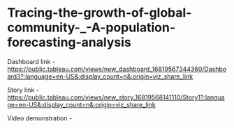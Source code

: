 # Tracing-the-growth-of-global-community-_-A-population-forecasting-analysis

Dashboard link - https://public.tableau.com/views/new_dashboard_16819567344360/Dashboard3?:language=en-US&:display_count=n&:origin=viz_share_link

Story link - https://public.tableau.com/views/new_story_16819568141110/Story1?:language=en-US&:display_count=n&:origin=viz_share_link

Video demonstration - 
